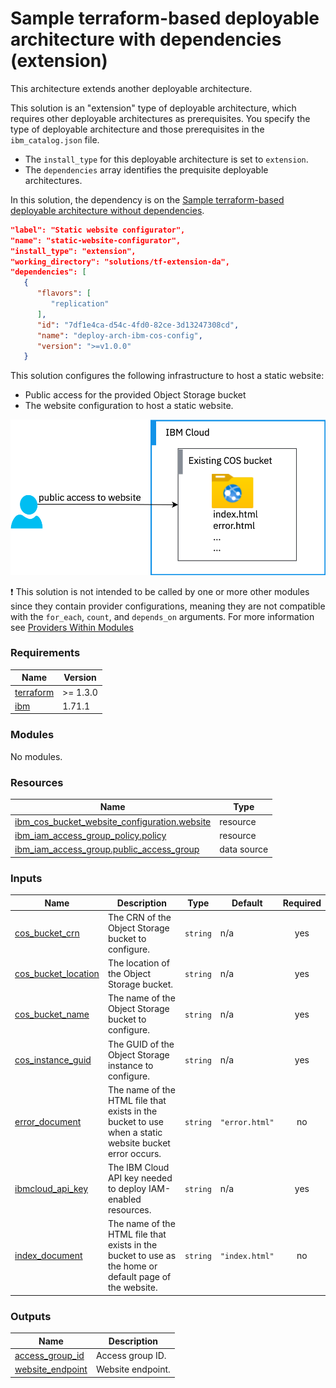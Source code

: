 # Sample terraform-based deployable architecture with dependencies (extension)

This architecture extends another deployable architecture.

This solution is an "extension" type of deployable architecture, which requires other deployable architectures as prerequisites. You specify the type of deployable architecture and those prerequisites in the `ibm_catalog.json` file.

- The `install_type` for this deployable architecture is set to `extension`.
- The `dependencies` array identifies the prequisite deployable architectures.

In this solution, the dependency is on the [Sample terraform-based deployable architecture without dependencies](../tf-fullstack-da).

```json
"label": "Static website configurator",
"name": "static-website-configurator",
"install_type": "extension",
"working_directory": "solutions/tf-extension-da",
"dependencies": [
   {
      "flavors": [
         "replication"
      ],
      "id": "7df1e4ca-d54c-4fd0-82ce-3d13247308cd",
      "name": "deploy-arch-ibm-cos-config",
      "version": ">=v1.0.0"
   }
```

This solution configures the following infrastructure to host a static website:
- Public access for the provided Object Storage bucket
- The website configuration to host a static website.

![cos-website](../../reference-architectures/cos-website.svg)

:exclamation: This solution is not intended to be called by one or more other modules since they contain provider configurations, meaning they are not compatible with the `for_each`, `count`, and `depends_on` arguments. For more information see [Providers Within Modules](https://developer.hashicorp.com/terraform/language/modules/develop/providers)

<!-- Below content is automatically populated via pre-commit hook -->
<!-- BEGINNING OF PRE-COMMIT-TERRAFORM DOCS HOOK -->
### Requirements

| Name | Version |
|------|---------|
| <a name="requirement_terraform"></a> [terraform](#requirement\_terraform) | >= 1.3.0 |
| <a name="requirement_ibm"></a> [ibm](#requirement\_ibm) | 1.71.1 |

### Modules

No modules.

### Resources

| Name | Type |
|------|------|
| [ibm_cos_bucket_website_configuration.website](https://registry.terraform.io/providers/ibm-cloud/ibm/1.71.1/docs/resources/cos_bucket_website_configuration) | resource |
| [ibm_iam_access_group_policy.policy](https://registry.terraform.io/providers/ibm-cloud/ibm/1.71.1/docs/resources/iam_access_group_policy) | resource |
| [ibm_iam_access_group.public_access_group](https://registry.terraform.io/providers/ibm-cloud/ibm/1.71.1/docs/data-sources/iam_access_group) | data source |

### Inputs

| Name | Description | Type | Default | Required |
|------|-------------|------|---------|:--------:|
| <a name="input_cos_bucket_crn"></a> [cos\_bucket\_crn](#input\_cos\_bucket\_crn) | The CRN of the Object Storage bucket to configure. | `string` | n/a | yes |
| <a name="input_cos_bucket_location"></a> [cos\_bucket\_location](#input\_cos\_bucket\_location) | The location of the Object Storage bucket. | `string` | n/a | yes |
| <a name="input_cos_bucket_name"></a> [cos\_bucket\_name](#input\_cos\_bucket\_name) | The name of the Object Storage bucket to configure. | `string` | n/a | yes |
| <a name="input_cos_instance_guid"></a> [cos\_instance\_guid](#input\_cos\_instance\_guid) | The GUID of the Object Storage instance to configure. | `string` | n/a | yes |
| <a name="input_error_document"></a> [error\_document](#input\_error\_document) | The name of the HTML file that exists in the bucket to use when a static website bucket error occurs. | `string` | `"error.html"` | no |
| <a name="input_ibmcloud_api_key"></a> [ibmcloud\_api\_key](#input\_ibmcloud\_api\_key) | The IBM Cloud API key needed to deploy IAM-enabled resources. | `string` | n/a | yes |
| <a name="input_index_document"></a> [index\_document](#input\_index\_document) | The name of the HTML file that exists in the bucket to use as the home or default page of the website. | `string` | `"index.html"` | no |

### Outputs

| Name | Description |
|------|-------------|
| <a name="output_access_group_id"></a> [access\_group\_id](#output\_access\_group\_id) | Access group ID. |
| <a name="output_website_endpoint"></a> [website\_endpoint](#output\_website\_endpoint) | Website endpoint. |
<!-- END OF PRE-COMMIT-TERRAFORM DOCS HOOK -->
